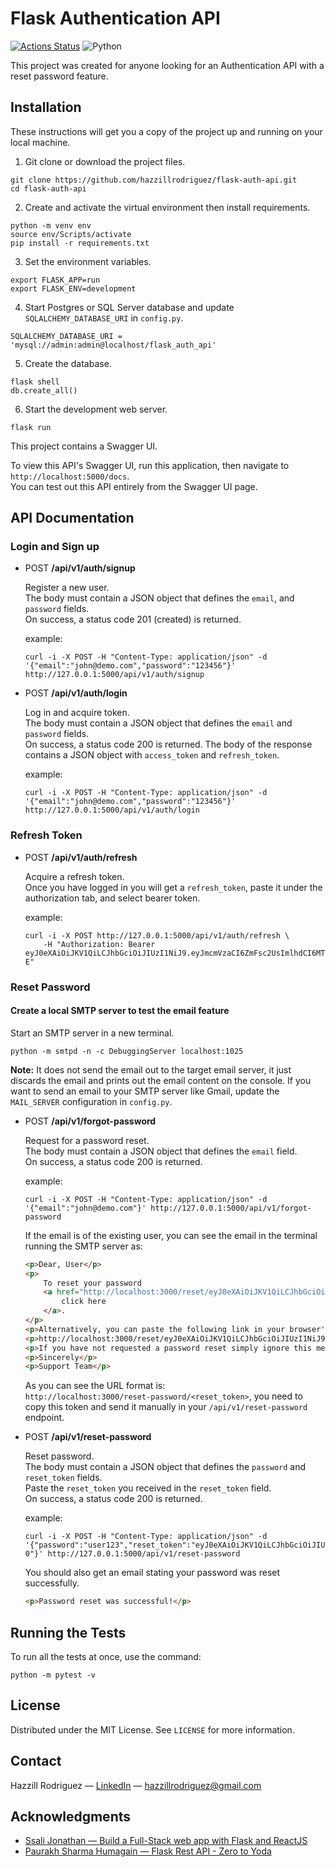 # Flask Authentication API

[![Actions Status](https://github.com/hazzillrodriguez/flask-auth-api/workflows/Run%20Tests/badge.svg)](https://github.com/hazzillrodriguez/flask-auth-api/actions)
![Python](https://img.shields.io/badge/python-v3.6+-blue.svg)

This project was created for anyone looking for an Authentication API with a reset password feature.

## Installation

These instructions will get you a copy of the project up and running on your local machine.

1. Git clone or download the project files.
```
git clone https://github.com/hazzillrodriguez/flask-auth-api.git
cd flask-auth-api
```

2. Create and activate the virtual environment then install requirements.
```
python -m venv env
source env/Scripts/activate
pip install -r requirements.txt
```

3. Set the environment variables.
```
export FLASK_APP=run
export FLASK_ENV=development
```

4. Start Postgres or SQL Server database and update `SQLALCHEMY_DATABASE_URI` in `config.py`.
```
SQLALCHEMY_DATABASE_URI = 'mysql://admin:admin@localhost/flask_auth_api'
```

5. Create the database.
```
flask shell
db.create_all()
```

6. Start the development web server.
```
flask run
```

This project contains a Swagger UI.

To view this API's Swagger UI, run this application, then navigate to `http://localhost:5000/docs`.<br>
You can test out this API entirely from the Swagger UI page.

## API Documentation

### Login and Sign up

- POST **/api/v1/auth/signup**

    Register a new user.<br>
    The body must contain a JSON object that defines the `email`, and `password` fields.<br>
    On success, a status code 201 (created) is returned.

    example:<br>
    ```
    curl -i -X POST -H "Content-Type: application/json" -d '{"email":"john@demo.com","password":"123456"}' http://127.0.0.1:5000/api/v1/auth/signup
    ```

- POST **/api/v1/auth/login**

    Log in and acquire token.<br>
    The body must contain a JSON object that defines the `email` and `password` fields.<br>
    On success, a status code 200 is returned. The body of the response contains a JSON object with `access_token` and `refresh_token`.

    example:<br>
    ```
    curl -i -X POST -H "Content-Type: application/json" -d '{"email":"john@demo.com","password":"123456"}' http://127.0.0.1:5000/api/v1/auth/login
    ```

### Refresh Token

- POST **/api/v1/auth/refresh**

    Acquire a refresh token.<br>
    Once you have logged in you will get a `refresh_token`, paste it under the authorization tab, and select bearer token.

    example:<br>
    ```
    curl -i -X POST http://127.0.0.1:5000/api/v1/auth/refresh \
        -H "Authorization: Bearer eyJ0eXAiOiJKV1QiLCJhbGciOiJIUzI1NiJ9.eyJmcmVzaCI6ZmFsc2UsImlhdCI6MTY0NzE3Nzg4OSwianRpIjoiOGUwMmQ3NzQtNDNmOC00YmY5LWExNDEtMDQ4ZDE2MTIzMjliIiwidHlwZSI6InJlZnJlc2giLCJzdWIiOjUsIm5iZiI6MTY0NzE3Nzg4OSwiZXhwIjoxNjQ5NzY5ODg5fQ.-36JvwwqL5DfOyNDPVeigxOpjyr0UqY61r94kZ0fk-E"
    ```

### Reset Password

#### Create a local SMTP server to test the email feature

Start an SMTP server in a new terminal.<br>
```
python -m smtpd -n -c DebuggingServer localhost:1025
```

**Note:** It does not send the email out to the target email server, it just discards the email and prints out the email content on the console. If you want to send an email to your SMTP server like Gmail, update the `MAIL_SERVER` configuration in `config.py`.

- POST **/api/v1/forgot-password**

    Request for a password reset.<br>
    The body must contain a JSON object that defines the `email` field.<br>
    On success, a status code 200 is returned.

    example:<br>
    ```
    curl -i -X POST -H "Content-Type: application/json" -d '{"email":"john@demo.com"}' http://127.0.0.1:5000/api/v1/forgot-password
    ```

    If the email is of the existing user, you can see the email in the terminal running the SMTP server as:

    ```html
    <p>Dear, User</p>
    <p>
        To reset your password
        <a href="http://localhost:3000/reset/eyJ0eXAiOiJKV1QiLCJhbGciOiJIUzI1NiJ9.eyJpYXQiOjE1NzgzOTU0ODUsIm5iZiI6MTU3ODM5NTQ4NSwianRpIjoiZTEyZDg3ODgtMTkwZS00NWI1LWI0YzYtZTdkMTYzZjc5ZGZlIiwiZXhwIjoxNTc4NDgxODg1LCJpZGVudGl0eSI6IjVlMTQxNTJmOWRlNzQxZDNjNGYwYmNiYiIsImZyZXNoIjpmYWxzZSwidHlwZSI6ImFjY2VzcyJ9.dLJnhYTYMnLuLg_cHDdqi-jsXeISeMq75mb-ozaNxlw">
            click here
        </a>.
    </p>
    <p>Alternatively, you can paste the following link in your browser's address bar:</p>
    <p>http://localhost:3000/reset/eyJ0eXAiOiJKV1QiLCJhbGciOiJIUzI1NiJ9.eyJpYXQiOjE1NzgzOTU0ODUsIm5iZiI6MTU3ODM5NTQ4NSwianRpIjoiZTEyZDg3ODgtMTkwZS00NWI1LWI0YzYtZTdkMTYzZjc5ZGZlIiwiZXhwIjoxNTc4NDgxODg1LCJpZGVudGl0eSI6IjVlMTQxNTJmOWRlNzQxZDNjNGYwYmNiYiIsImZyZXNoIjpmYWxzZSwidHlwZSI6ImFjY2VzcyJ9.dLJnhYTYMnLuLg_cHDdqi-jsXeISeMq75mb-ozaNxlw</p>
    <p>If you have not requested a password reset simply ignore this message.</p>
    <p>Sincerely</p>
    <p>Support Team</p>
    ```

    As you can see the URL format is:<br>
    `http://localhost:3000/reset-password/<reset_token>`, you need to copy this token and send it manually in your `/api/v1/reset-password` endpoint.

- POST **/api/v1/reset-password**

    Reset password.<br>
    The body must contain a JSON object that defines the `password` and `reset_token` fields.<br>
    Paste the `reset_token` you received in the `reset_token` field.<br>
    On success, a status code 200 is returned.

    example:<br>
    ```
    curl -i -X POST -H "Content-Type: application/json" -d '{"password":"user123","reset_token":"eyJ0eXAiOiJKV1QiLCJhbGciOiJIUzI1NiJ9.eyJmcmVzaCI6ZmFsc2UsImlhdCI6MTY1MzU1MTc5OSwianRpIjoiMzYyZmQwNGItNWQ0OC00ZGIwLTg0ZDktOTM3ZGI4M2U3ZDU4IiwidHlwZSI6ImFjY2VzcyIsInN1YiI6IjEiLCJuYmYiOjE2NTM1NTE3OTksImV4cCI6MTY1MzU5NDk5OX0.67U8rpyx5kWY9qy0zuLTbOBR0ji9gZS6JOGnJ1XIX-0"}' http://127.0.0.1:5000/api/v1/reset-password
    ```

    You should also get an email stating your password was reset successfully.

    ```html
    <p>Password reset was successful!</p>
    ```

## Running the Tests

To run all the tests at once, use the command:
```
python -m pytest -v
```

## License

Distributed under the MIT License. See `LICENSE` for more information.

## Contact

Hazzill Rodriguez — [LinkedIn](https://www.linkedin.com/in/hazzillrodriguez/) — hazzillrodriguez@gmail.com

## Acknowledgments

* [Ssali Jonathan — Build a Full-Stack web app with Flask and ReactJS](https://www.youtube.com/watch?v=5aDfgcI8MHM&list=PLEt8Tae2spYkfEYQnKxQ4vrOULAnMI1iF)
* [Paurakh Sharma Humagain — Flask Rest API - Zero to Yoda](https://dev.to/paurakhsharma/series/3672)